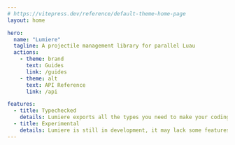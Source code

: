 ```yaml
---
# https://vitepress.dev/reference/default-theme-home-page
layout: home

hero:
  name: "Lumiere"
  tagline: A projectile management library for parallel Luau
  actions:
    - theme: brand
      text: Guides
      link: /guides
    - theme: alt
      text: API Reference
      link: /api

features:
  - title: Typechecked
    details: Lumiere exports all the types you need to make your coding experience as simple as possible
  - title: Experimental
    details: Lumiere is still in development, it may lack some features
---
```


